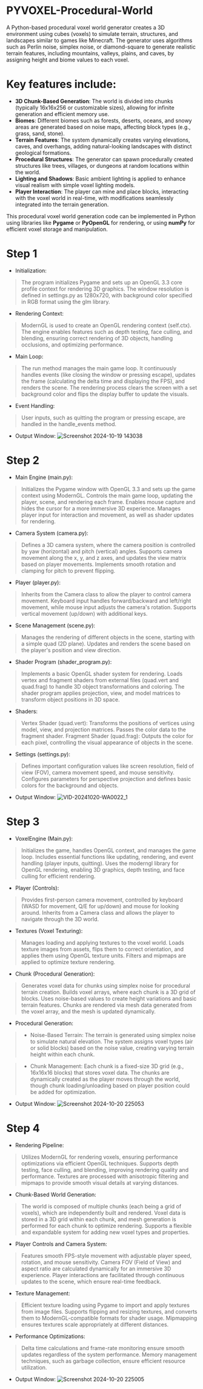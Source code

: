 # PYVOXEL-Procedural-World
A Python-based procedural voxel world generator creates a 3D environment using cubes (voxels) to simulate terrain, structures, and landscapes similar to games like Minecraft. The generator uses algorithms such as Perlin noise, simplex noise, or diamond-square to generate realistic terrain features, including mountains, valleys, plains, and caves, by assigning height and biome values to each voxel. 

# Key features include:
- **3D Chunk-Based Generation**: The world is divided into chunks (typically 16x16x256 or customizable sizes), allowing for infinite generation and efficient memory use.
- **Biomes**: Different biomes such as forests, deserts, oceans, and snowy areas are generated based on noise maps, affecting block types (e.g., grass, sand, stone).
- **Terrain Features**: The system dynamically creates varying elevations, caves, and overhangs, adding natural-looking landscapes with distinct geological formations.
- **Procedural Structures**: The generator can spawn procedurally created structures like trees, villages, or dungeons at random locations within the world.
- **Lighting and Shadows**: Basic ambient lighting is applied to enhance visual realism with simple voxel lighting models.
- **Player Interaction**: The player can mine and place blocks, interacting with the voxel world in real-time, with modifications seamlessly integrated into the terrain generation.

This procedural voxel world generation code can be implemented in Python using libraries like **Pygame** or **PyOpenGL** for rendering, or using **numPy** for efficient voxel storage and manipulation.

# Step 1
- Initialization:

> The program initializes Pygame and sets up an OpenGL 3.3 core profile context for rendering 3D graphics.
> The window resolution is defined in settings.py as 1280x720, with background color specified in RGB format using the glm library.
- Rendering Context:

> ModernGL is used to create an OpenGL rendering context (self.ctx).
> The engine enables features such as depth testing, face culling, and blending, ensuring correct rendering of 3D objects, handling occlusions, and optimizing performance.
- Main Loop:

> The run method manages the main game loop. It continuously handles events (like closing the window or pressing escape), updates the frame (calculating the delta time and displaying the FPS), and renders the scene.
> The rendering process clears the screen with a set background color and flips the display buffer to update the visuals.
- Event Handling:

> User inputs, such as quitting the program or pressing escape, are handled in the handle_events method.
- Output Window:
![Screenshot 2024-10-19 143038](https://github.com/user-attachments/assets/706d52b8-8834-4715-ad58-a70b2886630b)

# Step 2
- Main Engine (main.py):

> Initializes the Pygame window with OpenGL 3.3 and sets up the game context using ModernGL.
> Controls the main game loop, updating the player, scene, and rendering each frame.
> Enables mouse capture and hides the cursor for a more immersive 3D experience.
> Manages player input for interaction and movement, as well as shader updates for rendering.
- Camera System (camera.py):

> Defines a 3D camera system, where the camera position is controlled by yaw (horizontal) and pitch (vertical) angles.
> Supports camera movement along the x, y, and z axes, and updates the view matrix based on player movements.
> Implements smooth rotation and clamping for pitch to prevent flipping.
- Player (player.py):

> Inherits from the Camera class to allow the player to control camera movement.
> Keyboard input handles forward/backward and left/right movement, while mouse input adjusts the camera's rotation.
> Supports vertical movement (up/down) with additional keys.
- Scene Management (scene.py):

> Manages the rendering of different objects in the scene, starting with a simple quad (2D plane).
> Updates and renders the scene based on the player's position and view direction.
- Shader Program (shader_program.py):

> Implements a basic OpenGL shader system for rendering.
> Loads vertex and fragment shaders from external files (quad.vert and quad.frag) to handle 3D object transformations and coloring.
> The shader program applies projection, view, and model matrices to transform object positions in 3D space.
- Shaders:

> Vertex Shader (quad.vert): Transforms the positions of vertices using model, view, and projection matrices. Passes the color data to the fragment shader.
> Fragment Shader (quad.frag): Outputs the color for each pixel, controlling the visual appearance of objects in the scene.
- Settings (settings.py):

> Defines important configuration values like screen resolution, field of view (FOV), camera movement speed, and mouse sensitivity.
> Configures parameters for perspective projection and defines basic colors for the background and objects.
- Output Window:
![VID-20241020-WA0022_1](https://github.com/user-attachments/assets/2bebdb70-348a-4b2d-b291-b772036352a2)

# Step 3
- VoxelEngine (Main.py):

> Initializes the game, handles OpenGL context, and manages the game loop.
> Includes essential functions like updating, rendering, and event handling (player inputs, quitting).
> Uses the moderngl library for OpenGL rendering, enabling 3D graphics, depth testing, and face culling for efficient rendering.
- Player (Controls):

> Provides first-person camera movement, controlled by keyboard (WASD for movement, Q/E for up/down) and mouse for looking around.
> Inherits from a Camera class and allows the player to navigate through the 3D world.
- Textures (Voxel Texturing):

> Manages loading and applying textures to the voxel world.
> Loads texture images from assets, flips them to correct orientation, and applies them using OpenGL texture units. Filters and mipmaps are applied to optimize texture rendering.
- Chunk (Procedural Generation):

> Generates voxel data for chunks using simplex noise for procedural terrain creation.
> Builds voxel arrays, where each chunk is a 3D grid of blocks. Uses noise-based values to create height variations and basic terrain features.
> Chunks are rendered via mesh data generated from the voxel array, and the mesh is updated dynamically.
- Procedural Generation:
> - Noise-Based Terrain: The terrain is generated using simplex noise to simulate natural elevation. The system assigns voxel types (air or solid blocks) based on the noise value, creating varying terrain height within each chunk.

> - Chunk Management: Each chunk is a fixed-size 3D grid (e.g., 16x16x16 blocks) that stores voxel data. The chunks are dynamically created as the player moves through the world, though chunk loading/unloading based on player position could be added for optimization.
- Output Window:
![Screenshot 2024-10-20 225053](https://github.com/user-attachments/assets/689df152-7370-4a38-b119-c16bf3325f12)

# Step 4
- Rendering Pipeline:

> Utilizes ModernGL for rendering voxels, ensuring performance optimizations via efficient OpenGL techniques.
> Supports depth testing, face culling, and blending, improving rendering quality and performance.
> Textures are processed with anisotropic filtering and mipmaps to provide smooth visual details at varying distances.
- Chunk-Based World Generation:

> The world is composed of multiple chunks (each being a grid of voxels), which are independently built and rendered.
> Voxel data is stored in a 3D grid within each chunk, and mesh generation is performed for each chunk to optimize rendering.
> Supports a flexible and expandable system for adding new voxel types and properties.
- Player Controls and Camera System:

> Features smooth FPS-style movement with adjustable player speed, rotation, and mouse sensitivity.
> Camera FOV (Field of View) and aspect ratio are calculated dynamically for an immersive 3D experience.
> Player interactions are facilitated through continuous updates to the scene, which ensure real-time feedback.
- Texture Management:

> Efficient texture loading using Pygame to import and apply textures from image files.
> Supports flipping and resizing textures, and converts them to ModernGL-compatible formats for shader usage.
> Mipmapping ensures textures scale appropriately at different distances.
- Performance Optimizations:

> Delta time calculations and frame-rate monitoring ensure smooth updates regardless of the system performance.
> Memory management techniques, such as garbage collection, ensure efficient resource utilization.
- Output Window:
![Screenshot 2024-10-20 225005](https://github.com/user-attachments/assets/9fbed401-f06e-4ebf-9524-e377d9c2cdaf)
